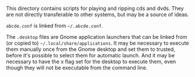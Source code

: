 This directory contains scripts for playing and ripping cds and
dvds. They are not directly transferable to other systems, but may be
a source of ideas.

`abcde.conf` is linked from `~/.abcde.conf`.

The `.desktop` files are Gnome application launchers that can be
linked from (or copied to) `~/.local/share/applications`. It may be
necessary to execute them manually once from the Gnome desktop and set
them to trusted, before it's possible to select them for automatic
launch. And it may be necessary to have the x flag set for the desktop
to execute them, even though they will not be executable from the
command line.
